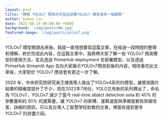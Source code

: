 ```yaml
---
layout: post
title: "理解 YOLOv7 預測方式並且部署YOLOv7 模型成為一個服務"
author: Simon Liu
date: 2022-08-19 09:00:00 +0800
background: '/img/posts/06.jpg'
featured-image: '/img/posts/yolov7.png'
---
```


YOLOv7 模型開源出來後，我就一直很想要寫這篇文章，在經過一段時間的整理和理解，終於完成此內容，在這篇文章中，我將帶大家了解一些 YOLOv7 預測模型的使用方法，並且透過 PrimeHub deployment 去部署模型，以及透過PrimeHub Streamlit App 去向大家展示YOLOv7預測前後的內容，相信看完此文章後，大家對於 YOLOv7 應該會有更近一步了解。

2020 年，中央研究院研究員王建堯等人推出了YOLOv4系列的模型，讓預測圖片結果的精確度提升了不少，而在2022年7月份，YOLO又有新的系列釋出了，命名為 YOLOv7，YOLOv7 減少了當今 real-time object detection sota 約 40% 的參數量和約 50% 的運算量，讓 YOLOv7 的架構、運算速度與準確度都有效被改善，詳細的資訊，可以見台灣人工智慧學校助教的文章，裡面有提到更多 YOLOv7 的詳盡介紹。

